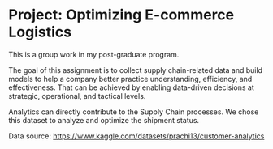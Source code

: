 # Project: Optimizing E-commerce Logistics
This is a group work in my post-graduate program.

The goal of this assignment is to collect supply chain-related data and build models to help a company better practice understanding, efficiency, and effectiveness. That can be achieved by enabling data-driven decisions at strategic, operational, and tactical levels. 

Analytics can directly contribute to the Supply Chain processes. We chose this dataset to analyze and optimize the shipment status. 

Data source: https://www.kaggle.com/datasets/prachi13/customer-analytics


